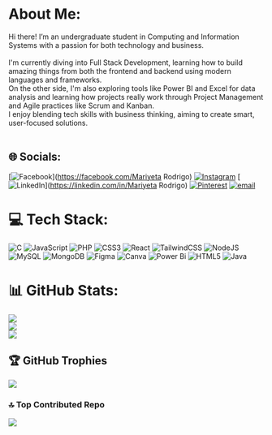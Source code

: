 # About Me:
Hi there! I’m an undergraduate student in Computing and Information Systems with a passion for both technology and business. <br><br>I'm currently diving into Full Stack Development, learning how to build amazing things from both the frontend and backend using modern languages and frameworks.<br>On the other side, I'm also exploring tools like Power BI and Excel for data analysis and learning how projects really work through Project Management and Agile practices like Scrum and Kanban.<br>I enjoy blending tech skills with business thinking, aiming to create smart, user-focused solutions.<br><br>


## 🌐 Socials:
[![Facebook](https://img.shields.io/badge/Facebook-%231877F2.svg?logo=Facebook&logoColor=white)](https://facebook.com/Mariyeta Rodrigo) [![Instagram](https://img.shields.io/badge/Instagram-%23E4405F.svg?logo=Instagram&logoColor=white)](https://instagram.com/mariettrodrigo) [![LinkedIn](https://img.shields.io/badge/LinkedIn-%230077B5.svg?logo=linkedin&logoColor=white)](https://linkedin.com/in/Mariyeta Rodrigo) [![Pinterest](https://img.shields.io/badge/Pinterest-%23E60023.svg?logo=Pinterest&logoColor=white)](https://pinterest.com/Mariyeta) [![email](https://img.shields.io/badge/Email-D14836?logo=gmail&logoColor=white)](mailto:mariyetavishanthi11@gmail.com) 

# 💻 Tech Stack:
![C](https://img.shields.io/badge/c-%2300599C.svg?style=for-the-badge&logo=c&logoColor=white) ![JavaScript](https://img.shields.io/badge/javascript-%23323330.svg?style=for-the-badge&logo=javascript&logoColor=%23F7DF1E) ![PHP](https://img.shields.io/badge/php-%23777BB4.svg?style=for-the-badge&logo=php&logoColor=white) ![CSS3](https://img.shields.io/badge/css3-%231572B6.svg?style=for-the-badge&logo=css3&logoColor=white) ![React](https://img.shields.io/badge/react-%2320232a.svg?style=for-the-badge&logo=react&logoColor=%2361DAFB) ![TailwindCSS](https://img.shields.io/badge/tailwindcss-%2338B2AC.svg?style=for-the-badge&logo=tailwind-css&logoColor=white) ![NodeJS](https://img.shields.io/badge/node.js-6DA55F?style=for-the-badge&logo=node.js&logoColor=white) ![MySQL](https://img.shields.io/badge/mysql-4479A1.svg?style=for-the-badge&logo=mysql&logoColor=white) ![MongoDB](https://img.shields.io/badge/MongoDB-%234ea94b.svg?style=for-the-badge&logo=mongodb&logoColor=white) ![Figma](https://img.shields.io/badge/figma-%23F24E1E.svg?style=for-the-badge&logo=figma&logoColor=white) ![Canva](https://img.shields.io/badge/Canva-%2300C4CC.svg?style=for-the-badge&logo=Canva&logoColor=white) ![Power Bi](https://img.shields.io/badge/power_bi-F2C811?style=for-the-badge&logo=powerbi&logoColor=black) ![HTML5](https://img.shields.io/badge/html5-%23E34F26.svg?style=for-the-badge&logo=html5&logoColor=white) ![Java](https://img.shields.io/badge/java-%23ED8B00.svg?style=for-the-badge&logo=openjdk&logoColor=white)
# 📊 GitHub Stats:
![](https://github-readme-stats.vercel.app/api?username=Mariettrodrigo&theme=onedark&hide_border=false&include_all_commits=true&count_private=false)<br/>
![](https://nirzak-streak-stats.vercel.app/?user=Mariettrodrigo&theme=onedark&hide_border=false)<br/>
![](https://github-readme-stats.vercel.app/api/top-langs/?username=Mariettrodrigo&theme=onedark&hide_border=false&include_all_commits=true&count_private=false&layout=compact)

## 🏆 GitHub Trophies
![](https://github-profile-trophy.vercel.app/?username=Mariettrodrigo&theme=onedark&no-frame=true&no-bg=false&margin-w=4)

### 🔝 Top Contributed Repo
![](https://github-contributor-stats.vercel.app/api?username=Mariettrodrigo&limit=5&theme=dark&combine_all_yearly_contributions=true)

<!-- Proudly created with GPRM ( https://gprm.itsvg.in ) -->
